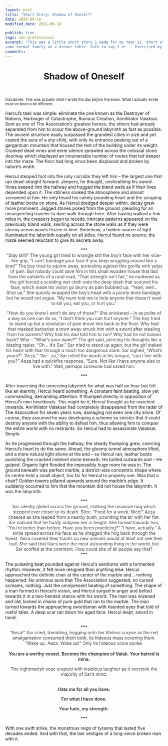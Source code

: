 ```yaml
---
layout: post
title: "Short Story: Shadow of Oneself"
date: 2020-09-16
modified_date: 2021-06-10

publish: true
tags: non-professional 
excerpt: "This was a little short story I made for my Year 11 'short story' (more flash fiction) exam. I hated that test - How is a short story only 800-1000 words?? I also had to extract this idea from a stimulus about
some normal family at a dinner table. Safe to say I er... Exercised my creative ability on it ;)" 
comments: 
---
```

<h1 style="text-align:center;"> Shadow of Oneself </h1>
<br>

<small> Disclaimer: This was actually what I wrote the day *before* the exam. What I actually wrote must've been a bit different. </small>

Hercul’s task was simple: eliminate the one known as the Destroyer of Nations, Harbinger of Catastrophe, Ruinous Creation, Annihilator Valaksar. Sent as one of The Association’s greatest heroes, the others had already separated from him to scour the above-ground labyrinth as fast as possible. The ancient structure easily surpassed the grandest cities in size and yet copied the aura of a shy child, with only its entrance peeking out of a gargantuan mountain that housed the rest of the building under its weight. Crooked dead vines and eerie silence sprawled across the colossal stone doorway which displayed an innumerable number of routes that led deeper into the maze. The floor had long since been displaced and broken by nature’s wrath. 

Hercul stepped foot into the only corridor they left him – the largest one that ran dead-straight forward. Jeepers, he thought, unsheathing his sword. Vines seeped into the hallway and hugged the bland walls as if their lives depended upon it. The stillness soaked the atmosphere and almost screamed at him. He only heard his calmly pounding heart and the scraping of leather boots on stone. As Hercul dredged deeper within, decay grew more prominent. Jagged stones poked from the ground, pleading for an unsuspecting traveler to dare walk through here.
After having walked a few miles in, the creepers begun to recede. Intricate patterns appeared on the previously bland walls, swirling across the stone walls as if they were stormy ocean waves frozen in time. Somehow, a hidden source of light illuminated the labyrinth equally on all sides. Hercul found no source; the maze seemed reluctant to give its secrets away.

<div align="center"> *** </div>
<div style="color:#444; text-align:center;">
“Stay still!” The young girl tried to wrangle still the boy’s face with her vice-like grip, “I can’t bandage your face if you keep wriggling around like a brat!”
The boy tried to squirm away, protesting against this gorilla with yelps of pain. But nobody could save him in this small wooden house that laid from the outskirts of a rural road. “That strength isn’t fair,” he muttered as the girl forced a scolding wet cloth onto the deep slash that scoured his face, which made his vision go blurry as pain bubbled up.
“Yeah, well… Shut up.” She quickly wrapped the boy’s head with a poorly done bandage, but he would not argue. “My mum told me to help anyone that doesn’t want to kill you, eat you, or hurt you.”


“How do you know I won’t do any of those?”
She snickered – in as polite of a way as one can do so, “I don’t think you can hurt anyone.”
The boy tried to stand up but a revolution of pain drove him back to the floor. Why had that masked barbarian a town away struck him with a sword after stealing from his parents? Why had his dad told him to run? Why had he not looked back? Why – 
“What’s your name?” The girl said, piercing his thoughts like a blazing rapier.
“Oh… It’s Sar.” Sar tried to stand up again, but the girl staked his heart with fear through a much too dangerous stare. Sar sighed, “What’s yours?”
“Aeza.”
“Ae—za,” Sar rolled the words in his tongue, “can I live with you?”
Aeza had a quickfire response, “Sure. Not like I have anyone else to live with.”
Well, perhaps someone had saved him.

</div>

<div align="center"> *** </div>

After traversing the unnerving labyrinth for what was half an hour but felt like an eternity, Hercul heard something. A constant faint beating, slow yet commanding, demanding attention. It thumped directly in opposition of Hercul’s own heartbeats. This might be it, Hercul thought as he marched onwards. 
Annihilator Valaksar had completely disappeared from the radar of The Association for seven years now, damaging not even one city since. Of course, they assumed he was developing a scheme so sinister that it could destroy anyone with the ability to defeat him, thus allowing him to conquer the entire world with no restraints. So Hercul had to assassinate Valaksar. 
Simple.

As he progressed through the hallway, the steady thumping grew, coercing Hercul’s heart to do the same. Ahead, the gloomy tunnel atmosphere lifted, and a more natural light shone at the end – so Hercul ran, leather boots punishing the cracked indolent stone beneath. He bolted outwards and –
He gulped. Organic light flooded the impossibly huge room he was in. The ground beneath was perfect marble, a district-size concentric shape where its centre held a small object, too far for Hercul to properly see. Was that a chair? Golden towers pillared upwards around the marble’s edge. It suddenly occurred to him that the mountain did not house the labyrinth.
It was the labyrinth.

<div align="center"> *** </div>
<div style="color:#444; text-align:center;">
Sar silently glided across the ground, stalking the unaware hog which stepped ever closer to its death.
Slice.
“Food for a week. Nice!” Aeza cheered as she leaped from a nearby bush, pounding the air with her fist. Sar noticed that he finally outgrew her in height. She turned towards him, “You’re better than before. Have you been practicing?” 
“I have, actually.” A smile spread across his face as he dragged the hog back through the forest. Aeza covered their tracks so new animals would at least not see their trail. She said that lilacs were the most astounding thing in the world, but Sar scoffed at the comment. How could she of all people say that?
</div>

<div align="center"> *** </div>

The pulsating beat pounded against Hercul’s eardrums with a tormented rhythm. However, it felt more resigned than anything else. Hercul approached the definite chair at the center of the marble and… nothing happened. No ominous aura that The Association suggested, no cursed screams, nothing. Just the omnipresent beating of something. The shape of a man formed in Hercul’s vision, and Hercul surged in anger and bolted towards it in a two-handed stance with his sword. The man was wizened and old, locked in chains of pure gold that ran to the marble. The man turned towards the approaching swordsman with haunted eyes that told of rueful tales. A deep scar ran down his aged face.
Hercul leapt, sword in hand.

<div align="center"> *** </div>
<div style="color:#444; text-align:center;">
“Aeza!” Sar cried, trembling, hugging onto her lifeless corpse as the red amalgamation consumed them both, its hideous mass covering them. “Wake up, Aeza. Wake up!” Only its hideous voice spoke.

<br>
<br>
<b> You are a worthy vessel. Become the champion of Valak. Your hatred is mine.   </b>

The nightmarish ooze erupted with insidious laughter as it overtook the majority of Sar’s mind. 
<br>
<br>

<b>Hate me for all you have.</b> 
<br>

<b>For what I have done.</b>
<br>

<b>Your hate, my strength.</b>
</div>
<div align="center"> *** </div>

With one swift strike, the monstrous reign of tyranny that lasted five decades ended. And with that, the last vestiges of a long-since broken man with it.



